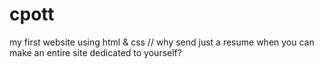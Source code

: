 # cpott
my first website using html & css //
why send just a resume when you can make an entire site dedicated to yourself?
